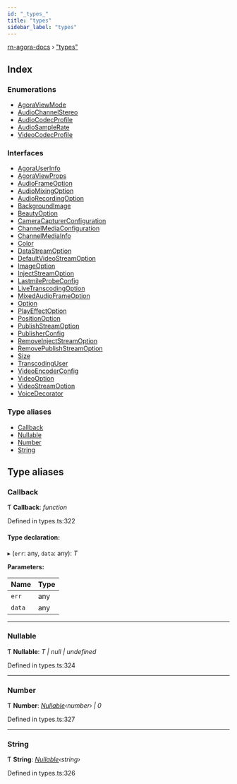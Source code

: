 ```yaml
---
id: "_types_"
title: "types"
sidebar_label: "types"
---
```


[rn-agora-docs](../globals.md) › ["types"](_types_.md)

## Index

### Enumerations

* [AgoraViewMode](../enums/_types_.agoraviewmode.md)
* [AudioChannelStereo](../enums/_types_.audiochannelstereo.md)
* [AudioCodecProfile](../enums/_types_.audiocodecprofile.md)
* [AudioSampleRate](../enums/_types_.audiosamplerate.md)
* [VideoCodecProfile](../enums/_types_.videocodecprofile.md)

### Interfaces

* [AgoraUserInfo](../interfaces/_types_.agorauserinfo.md)
* [AgoraViewProps](../interfaces/_types_.agoraviewprops.md)
* [AudioFrameOption](../interfaces/_types_.audioframeoption.md)
* [AudioMixingOption](../interfaces/_types_.audiomixingoption.md)
* [AudioRecordingOption](../interfaces/_types_.audiorecordingoption.md)
* [BackgroundImage](../interfaces/_types_.backgroundimage.md)
* [BeautyOption](../interfaces/_types_.beautyoption.md)
* [CameraCapturerConfiguration](../interfaces/_types_.cameracapturerconfiguration.md)
* [ChannelMediaConfiguration](../interfaces/_types_.channelmediaconfiguration.md)
* [ChannelMediaInfo](../interfaces/_types_.channelmediainfo.md)
* [Color](../interfaces/_types_.color.md)
* [DataStreamOption](../interfaces/_types_.datastreamoption.md)
* [DefaultVideoStreamOption](../interfaces/_types_.defaultvideostreamoption.md)
* [ImageOption](../interfaces/_types_.imageoption.md)
* [InjectStreamOption](../interfaces/_types_.injectstreamoption.md)
* [LastmileProbeConfig](../interfaces/_types_.lastmileprobeconfig.md)
* [LiveTranscodingOption](../interfaces/_types_.livetranscodingoption.md)
* [MixedAudioFrameOption](../interfaces/_types_.mixedaudioframeoption.md)
* [Option](../interfaces/_types_.option.md)
* [PlayEffectOption](../interfaces/_types_.playeffectoption.md)
* [PositionOption](../interfaces/_types_.positionoption.md)
* [PublishStreamOption](../interfaces/_types_.publishstreamoption.md)
* [PublisherConfig](../interfaces/_types_.publisherconfig.md)
* [RemoveInjectStreamOption](../interfaces/_types_.removeinjectstreamoption.md)
* [RemovePublishStreamOption](../interfaces/_types_.removepublishstreamoption.md)
* [Size](../interfaces/_types_.size.md)
* [TranscodingUser](../interfaces/_types_.transcodinguser.md)
* [VideoEncoderConfig](../interfaces/_types_.videoencoderconfig.md)
* [VideoOption](../interfaces/_types_.videooption.md)
* [VideoStreamOption](../interfaces/_types_.videostreamoption.md)
* [VoiceDecorator](../interfaces/_types_.voicedecorator.md)

### Type aliases

* [Callback](_types_.md#callback)
* [Nullable](_types_.md#nullable)
* [Number](_types_.md#number)
* [String](_types_.md#string)

## Type aliases

###  Callback

Ƭ **Callback**: *function*

Defined in types.ts:322

#### Type declaration:

▸ (`err`: any, `data`: any): *T*

**Parameters:**

Name | Type |
------ | ------ |
`err` | any |
`data` | any |

___

###  Nullable

Ƭ **Nullable**: *T | null | undefined*

Defined in types.ts:324

___

###  Number

Ƭ **Number**: *[Nullable](_types_.md#nullable)‹number› | 0*

Defined in types.ts:327

___

###  String

Ƭ **String**: *[Nullable](_types_.md#nullable)‹string›*

Defined in types.ts:326
